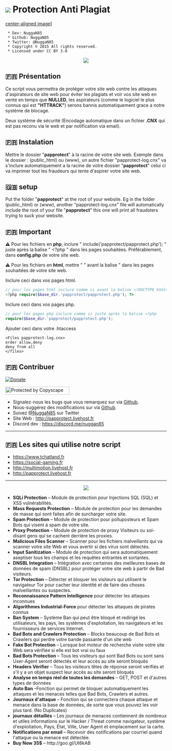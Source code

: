 # <img src ="https://camo.githubusercontent.com/fe2cb3af77c3290cd9437c142662cbd08bbbc027/687474703a2f2f696d6167652e6e6f656c736861636b2e636f6d2f66696368696572732f323031352f35312f313435303130333535302d736865696c642e706e67" /> Protection Anti Plagiat 

[center-aligned image](https://camo.githubusercontent.com/fe2cb3af77c3290cd9437c142662cbd08bbbc027/687474703a2f2f696d6167652e6e6f656c736861636b2e636f6d2f66696368696572732f323031352f35312f313435303130333535302d736865696c642e706e67)]

```
 * Dev: NuggaN85
 * Github: NuggaN85
 * Twitter: @NuggaN85
 * Copyright © 2015 All rights reserved.
 * Licensed under CC BY 3.0
```
<div style="text-align:center"><img src ="https://camo.githubusercontent.com/8311875fd722ba69ded3fb1ffc0e9b60562b6024/687474703a2f2f696d6167652e6e6f656c736861636b2e636f6d2f66696368696572732f323031362f32322f313436343838363332362d70617070726f74656374323031362e6a7067" /></div>

## :fr: Présentation

Ce script vous permettra de protéger votre site web contre les attaques d'aspirateurs de site web pour éviter les plagiats et voir vos site web en vente en temps que <strong>NULLED</strong>, les aspirateurs (comme le logiciel le plus connus qui est <strong>"HTTRACK"</strong>) serons bannis automatiquement grace a notre systéme de blocage.

Deux systéme de sécurité (Encodage automatique dans un fichier <strong>.CNX</strong> qui est pas reconu via le web et par notification via email).

## :fr: Instalation

Mettre le dossier "<strong>papprotect</strong>" à la racine de votre site web. Exemple dans le dossier : (public_html) ou (www), un autre fichier "papprotect-log.cnx" va s'inclure automatiquement a la racine de votre dossier "<strong>papprotect</strong>" celui ci va imprimer tout les fraudeurs qui tente d'aspirer votre site web.

## :uk: setup

Put the folder "<strong>papprotect</strong>" at the root of your website. Eg in the folder (public_html) or (www), another "papprotect-log.cnx" file will automatically include the root of your file "<strong>papprotect</strong>" this one will print all fraudsters trying to suck your website.

## :fr: Important

<strong>:warning:</strong>
Pour les fichiers en <strong>php</strong>, inclure " include('papprotect/papprotect.php'); " juste après la balise " <?php " dans les pages souhaitées. Préférablement, dans <strong>config.php</strong> de votre site web.

<strong>:warning:</strong>
Pour les fichiers en <strong>html</strong>, mettre " <?php include('papprotect/papprotect.php'); ?> " avant la balise " <!DOCTYPE html> dans les pages souhaitées de votre site web.

Inclure ceci dans vos pages html.
```PHP
// pour les pages html inclure comme ci avant la balise <!DOCTYPE html>
<?php require($base_dir.'papprotect/papprotect.php'); ?> 
```

Inclure ceci dans vos pages php.
```PHP
// pour les pages php inclure comme ci juste après la balise <?php
require($base_dir.'papprotect/papprotect.php'); 
```

Ajouter ceci dans votre .htaccess
```
<Files papprotect-log.cnx>
order allow,deny
deny from all
</files>
```

## :fr: Contribuer

[![Donate](https://img.shields.io/badge/paypal-donate-yellow.svg?style=flat)](https://www.paypal.me/LudovicRose)

<a target="_blank" href="http://www.copyscape.com/"><img src="http://banners.copyscape.com/img/copyscape-banner-white-200x25.png" width="200" height="25" border="0" alt="Protected by Copyscape" title="Protected by Copyscape Plagiarism Checker - Do not copy content from this page." /></a>

- Signalez-nous les bugs que vous remarquez sur via [Github](https://github.com/NuggaN85/Protection-Anti-Plagiat/issues/1).
- Nous-suggérez des modifications sur via [Github](https://github.com/NuggaN85/Protection-Anti-Plagiat/issues/2).
- Suivez [@NuggaN85](https://twitter.com/NuggaN85) sur Twitter
- Site Web : http://papprotect.livehost.fr
- Discord dev : https://discord.me/nuggan85
  
--------------------------------------------------------------------------------------------------------------------------------------

## :fr: Les sites qui utilise notre script

- https://www.tchatland.fr
- https://social-gaming.fr
- http://multimotion.livehost.fr
- http://papprotect.livehost.fr

--------------------------------------------------------------------------------------------------------------------------------------

<div style="text-align:center"><img src ="https://camo.githubusercontent.com/7ee6ae4ef352b22e7cad4919f4dd4246b6454610/68747470733a2f2f696d6167652d63632e73332e656e7661746f2e636f6d2f66696c65732f3138383634313831392f436f7665722d6d696e2e6a7067" /></div>

<ul>
<li>
<strong>SQLi Protection</strong> – Module de protection pour Injections SQL (SQL) et XSS vulnérabilités.</li>
<li>
<strong>Mass Requests Protection</strong> – Module de protection pour les demandes de masse qui sont faites afin de surcharger votre site.</li>
<li>
<strong>Spam Protection</strong> – Module de protection pour polluposteurs et Spam Bots qui visent à spam de votre site.</li>
<li>
<strong>Proxy Protection</strong> – Module de protection de proxy Visiteurs ou soi-disant gens qui se cachent derrière les proxies.</li>
<li>
<strong>Malicious Files Scanner</strong> – Scanner pour les fichiers malveillants qui va scanner votre site Web et vous avertir si des virus sont détectés.</li>
<li>
<strong>Input Sanitization</strong> – Module de protection qui sera automatiquement aseptiser tous les champs et les requêtes entrantes et sortantes.</li>
<li>
<strong>DNSBL Integration</strong> – Intégration avec certaines des meilleures bases de données de spam (DNSBL) pour protéger votre site web à partir de Bad visiteurs.</li>
<li>
<strong>Tor Protection</strong> – Détecter et bloquer les visiteurs qui utilisent le navigateur Tor pour cacher leur identité et de faire des choses malveillantes ou suspectes.</li>
<li>
<strong>Reconnaissance Pattern Intelligence</strong> pour détecter les attaques inconnues</li>
<li>
<strong>Algorithmes Industrial-Force</strong> pour détecter les attaques de pirates connus</li>
<li>
<strong>Ban System</strong> – Système Ban qui peut être bloqué et redirigé les utilisateurs, les pays, les systèmes d'exploitation, les navigateurs et les fournisseurs de services Internet.</li>
<li>
<strong>Bad Bots and Crawlers Protection</strong> – Blocks beaucoup de Bad Bots et Crawlers qui perdre votre bande passante d'un site web </li>
<li>
<strong>Fake Bot Protection</strong> – Lorsque bot moteur de recherche visite votre site Web sera vérifiée si elle est bot vrai ou faux</li>
<li>
<strong>Bad Bots Protection</strong> – Tous les visiteurs qui sont Bad Bots ou sont sans User-Agent seront détectés et leur accès au site seront bloqués</li>
<li>
<strong>Headers Vérifier</strong> – Tous les visiteurs têtes de réponse seront vérifiés et s'il y a un objet suspect leur accès au site seront bloqués</li>
<li>
<strong>Analyse en temps réel de toutes les demandes</strong> – GET, POST et d'autres types de données</li>
<li>
<strong>Auto Ban</strong> –Fonction qui permet de bloquer automatiquement les attaques et les menaces telles que Bad Bots, Crawlers et autres.</li>
<li>
<strong>Journaux d'attaque</strong> – Fonction qui se connectera chaque attaque et menace dans la base de données, de sorte que vous pouvez les voir plus tard. (No Duplicates)</li>
<li>
<strong>journaux détaillés</strong> – Les journaux de menaces contiennent de nombreux et utiles informations sur le Hacker / Threat comme navigateur, système d'exploitation, Pays, État, Ville, User Agent et emplacement sur la carte.</li>
<li>
<strong>Notifications par email</strong> – Recevoir des notifications par courriel quand l'attaque ou la menace est détectée.</li>
<li>
<strong>Buy Now 35$</strong> – http://goo.gl/Ut6kAB</li>
</ul>
